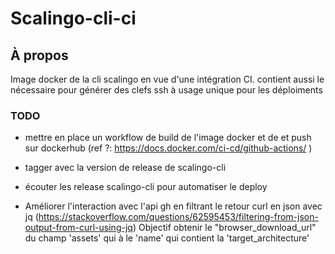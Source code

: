 # Scalingo-cli-ci

## À propos

Image docker de la cli scalingo en vue d'une intégration CI.
contient aussi le nécessaire pour générer des clefs ssh à usage unique pour les déploiments

### TODO
- mettre en place un workflow de build de l'image docker et de et push sur dockerhub (ref ?: https://docs.docker.com/ci-cd/github-actions/ )
- tagger avec la version de release de scalingo-cli

- écouter les release scalingo-cli pour automatiser le deploy

- Améliorer l'interaction avec l'api gh en filtrant le retour curl en json avec jq (https://stackoverflow.com/questions/62595453/filtering-from-json-output-from-curl-using-jq)
  Objectif obtenir le "browser_download_url" du champ 'assets' qui à le 'name' qui contient la 'target_architecture'

